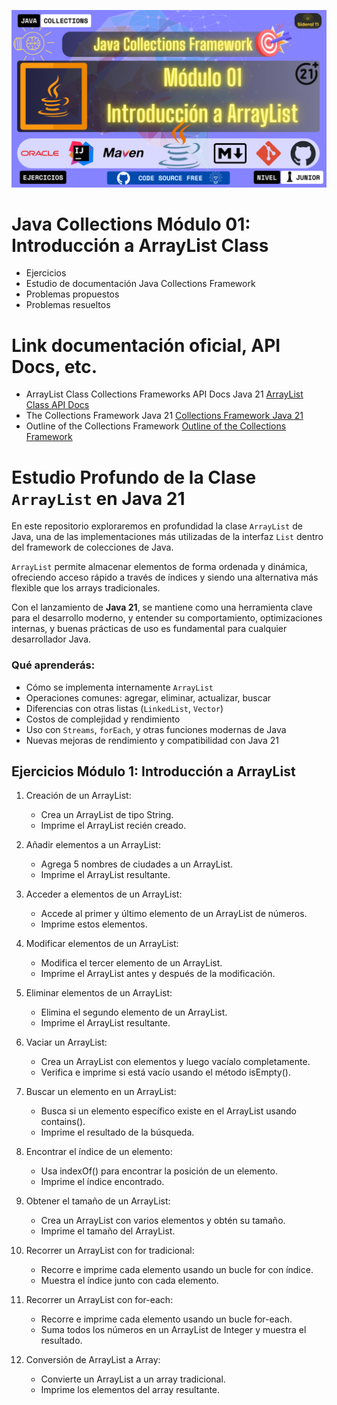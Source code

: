 ![main logo.png](screenshots/main%20logo.png)

# Java Collections Módulo 01: Introducción a ArrayList Class

- Ejercicios 
- Estudio de documentación Java Collections Framework
- Problemas propuestos
- Problemas resueltos

# Link documentación oficial, API Docs, etc.
- ArrayList Class Collections Frameworks API Docs Java 21 [ArrayList Class API Docs](https://docs.oracle.com/en/java/javase/21/docs/api/java.base/java/util/ArrayList.html)
- The Collections Framework Java 21 [Collections Framework Java 21](https://docs.oracle.com/en/java/javase/21/docs/api/java.base/java/util/doc-files/coll-index.html)
- Outline of the Collections Framework [Outline of the Collections Framework](https://docs.oracle.com/javase/8/docs/technotes/guides/collections/reference.html)



# Estudio Profundo de la Clase `ArrayList` en Java 21

En este repositorio exploraremos en profundidad la clase `ArrayList` de Java, una de las implementaciones más utilizadas de la interfaz `List` dentro del framework de colecciones de Java.

`ArrayList` permite almacenar elementos de forma ordenada y dinámica, ofreciendo acceso rápido a través de índices y siendo una alternativa más flexible que los arrays tradicionales.

Con el lanzamiento de **Java 21**, se mantiene como una herramienta clave para el desarrollo moderno, y entender su comportamiento, optimizaciones internas, y buenas prácticas de uso es fundamental para cualquier desarrollador Java.

### Qué aprenderás:

* Cómo se implementa internamente `ArrayList`
* Operaciones comunes: agregar, eliminar, actualizar, buscar
* Diferencias con otras listas (`LinkedList`, `Vector`)
* Costos de complejidad y rendimiento
* Uso con `Streams`, `forEach`, y otras funciones modernas de Java
* Nuevas mejoras de rendimiento y compatibilidad con Java 21





## Ejercicios Módulo 1: Introducción a ArrayList

1. Creación de un ArrayList:
    - Crea un ArrayList de tipo String.
    - Imprime el ArrayList recién creado.

2. Añadir elementos a un ArrayList:
    - Agrega 5 nombres de ciudades a un ArrayList.
    - Imprime el ArrayList resultante.

3. Acceder a elementos de un ArrayList:
    - Accede al primer y último elemento de un ArrayList de números.
    - Imprime estos elementos.

4. Modificar elementos de un ArrayList:
    - Modifica el tercer elemento de un ArrayList.
    - Imprime el ArrayList antes y después de la modificación.

5. Eliminar elementos de un ArrayList:
    - Elimina el segundo elemento de un ArrayList.
    - Imprime el ArrayList resultante.

6. Vaciar un ArrayList:
    - Crea un ArrayList con elementos y luego vacíalo completamente.
    - Verifica e imprime si está vacío usando el método isEmpty().

7. Buscar un elemento en un ArrayList:
    - Busca si un elemento específico existe en el ArrayList usando contains().
    - Imprime el resultado de la búsqueda.

8. Encontrar el índice de un elemento:
    - Usa indexOf() para encontrar la posición de un elemento.
    - Imprime el índice encontrado.

9. Obtener el tamaño de un ArrayList:
    - Crea un ArrayList con varios elementos y obtén su tamaño.
    - Imprime el tamaño del ArrayList.

10. Recorrer un ArrayList con for tradicional:
    - Recorre e imprime cada elemento usando un bucle for con índice.
    - Muestra el índice junto con cada elemento.

11. Recorrer un ArrayList con for-each:
    - Recorre e imprime cada elemento usando un bucle for-each.
    - Suma todos los números en un ArrayList de Integer y muestra el resultado.

12. Conversión de ArrayList a Array:
    - Convierte un ArrayList a un array tradicional.
    - Imprime los elementos del array resultante.
